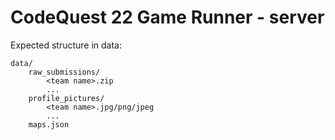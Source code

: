 # CodeQuest 22 Game Runner - server

Expected structure in data:
```
data/
    raw_submissions/
        <team name>.zip
        ...
    profile_pictures/
        <team name>.jpg/png/jpeg
        ...
    maps.json
```